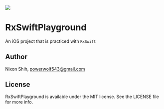 [![](https://github.com/powerwolf543/RxSwiftPlayground/workflows/UnitTests/badge.svg)](https://github.com/powerwolf543/RxSwiftPlayground/actions?query=workflow%3AUnitTests) 

# RxSwiftPlayground
An iOS project that is practiced with `RxSwift`

## Author

Nixon Shih, powerwolf543@gmail.com

## License

RxSwiftPlayground is available under the MIT license. See the LICENSE file for more info.
